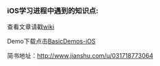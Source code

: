 ### iOS学习进程中遇到的知识点:
查看文章请戳[wiki](https://github.com/pro648/tips/wiki)

Demo下载点击[BasicDemos-iOS](https://github.com/pro648/BasicDemos-iOS)

简书地址：<http://www.jianshu.com/u/031718773064>

